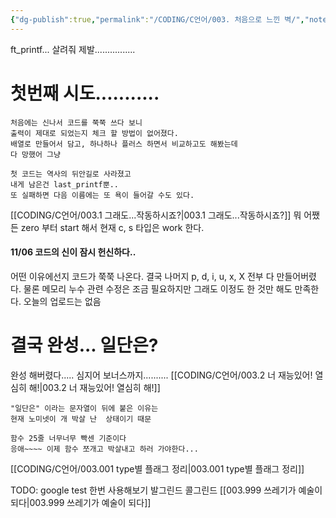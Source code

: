 ```yaml
---
{"dg-publish":true,"permalink":"/CODING/C언어/003. 처음으로 느낀 벽/","noteIcon":"2"}
---
```


ft_printf...
살려줘 제발................
# 첫번째 시도...........

	처음에는 신나서 코드를 쭉쭉 쓰다 보니
	출력이 제대로 되었는지 체크 할 방법이 없어졌다.
	배열로 만들어서 담고, 하나하나 플러스 하면서 비교하고도 해봤는데
	다 망했어 그냥

	첫 코드는 역사의 뒤안길로 사라졌고
	내게 남은건 last_printf뿐..
	또 실패하면 다음 이름에는 또 욕이 들어갈 수도 있다.
[[CODING/C언어/003.1 그래도...작동하시죠?\|003.1 그래도...작동하시죠?]]
	뭐 어쨌든 zero 부터 start 해서 현재 c, s 타입은 work 한다.

#### 11/06 코드의 신이 잠시 헌신하다..
어떤 이유에선지 코드가 쭉쭉 나온다.
결국 나머지 p, d, i, u, x, X 전부 다 만들어버렸다.
물론 메모리 누수 관련 수정은 조금 필요하지만 그래도 이정도 한 것만 해도 만족한다.
오늘의 업로드는 없음

# 결국 완성... 일단은?
완성 해버렸다.....
심지어 보너스까지..........
[[CODING/C언어/003.2 너 재능있어! 열심히 해!\|003.2 너 재능있어! 열심히 해!]]

	"일단은" 이라는 문자열이 뒤에 붙은 이유는
	현재 노미넷이 개 박살 난  상태이기 때문
	
	함수 25줄 너무너무 빡센 기준이다
	응애~~~~ 이제 함수 쪼개고 박살내고 하러 가야한다...

[[CODING/C언어/003.001 type별 플래그 정리\|003.001 type별 플래그 정리]]

TODO: google test 한번 사용해보기
발그린드 콜그린드
[[003.999 쓰레기가 예술이 되다\|003.999 쓰레기가 예술이 되다]]